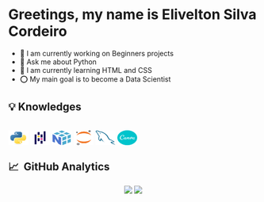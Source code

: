 <h1 align="left">Greetings, my name is Elivelton Silva Cordeiro</h1>

- 🔭 I am currently working on Beginners projects
- 💬 Ask me about Python
- 🌱 I am currently learning HTML and CSS
- ⭕ My main goal is to become a Data Scientist

## 💡&nbsp;Knowledges
  
<div style="display: inline_block"><br>
  <img align="center" alt="Elivelton Silva Corediro-Python"  height="30" width="40" src="https://raw.githubusercontent.com/EliveltonSilvaCordeiro/EliveltonSilvaCordeiro/main/images/python-original.svg">
  <img align="center" alt="Elivelton Silva Corediro-Pandas"  height="30" width="40" src="https://raw.githubusercontent.com/EliveltonSilvaCordeiro/EliveltonSilvaCordeiro/main/images/pandas-original.svg">
  <img align="center" alt="Elivelton Silva Corediro-Numpy"   height="30" width="40" src="https://raw.githubusercontent.com/EliveltonSilvaCordeiro/EliveltonSilvaCordeiro/main/images/numpy-original.svg">
  <img align="center" alt="Elivelton Silva Corediro-Jupyter" height="30" width="40" src="https://raw.githubusercontent.com/EliveltonSilvaCordeiro/EliveltonSilvaCordeiro/main/images/jupyter-original.svg">
  <img align="center" alt="Elivelton Silva Corediro-MySQL"   height="30" width="40" src="https://raw.githubusercontent.com/EliveltonSilvaCordeiro/EliveltonSilvaCordeiro/main/images/mysql-original.svg">
  <img align="center" alt="Elivelton Silva Corediro-Canva"   height="30" width="40" src="https://raw.githubusercontent.com/EliveltonSilvaCordeiro/EliveltonSilvaCordeiro/main/images/canva-original.svg">
</div>

## 📈 &nbsp;GitHub Analytics

<div align="center">
<img height="150em" src="https://github-readme-stats.vercel.app/api?username=EliveltonSilvaCordeiro&show_icons=true&theme=dark&include_all_commits=true&count_private=true">
<img height="150em" src="https://github-readme-stats.vercel.app/api/top-langs/?username=EliveltonSilvaCordeiro&layout=compact&langs_count=5&theme=dark">
</div>
